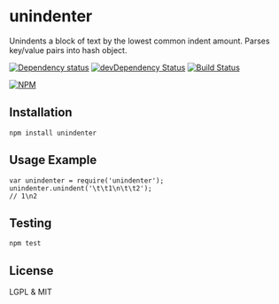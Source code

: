 # unindenter

Unindents a block of text by the lowest common indent amount.
Parses key/value pairs into hash object.

[![Dependency status](https://david-dm.org/alexgorbatchev/unindenter.png)](https://david-dm.org/alexgorbatchev/unindenter)
[![devDependency Status](https://david-dm.org/alexgorbatchev/unindenter/dev-status.png)](https://david-dm.org/alexgorbatchev/unindenter#info=devDependencies)
[![Build Status](https://travis-ci.org/alexgorbatchev/unindenter.png)](https://travis-ci.org/alexgorbatchev/unindenter)

[![NPM](https://nodei.co/npm/unindenter.png?downloads=true&stars=true)](https://npmjs.org/package/unindenter)

## Installation

    npm install unindenter

## Usage Example

    var unindenter = require('unindenter');
    unindenter.unindent('\t\t1\n\t\t2');
    // 1\n2

## Testing

    npm test

## License

LGPL & MIT
